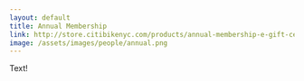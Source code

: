 ```yaml
---
layout: default
title: Annual Membership
link: http://store.citibikenyc.com/products/annual-membership-e-gift-certificate
image: /assets/images/people/annual.png
---
```


Text!
